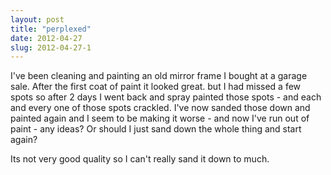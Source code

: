 ```yaml
---
layout: post
title: "perplexed"
date: 2012-04-27
slug: 2012-04-27-1
---
```


I&apos;ve been cleaning and painting an old mirror frame I bought at a garage sale. After the first coat of paint it looked great. but I had missed a few spots so after 2 days I went back and spray painted those spots - and each and every one of those spots crackled. I&apos;ve now sanded those down and painted again and I seem to be making it worse - and now I&apos;ve run out of paint - any ideas? Or should I just sand down the whole thing and start again?

Its not very good quality so I can&apos;t really sand it down to much.

